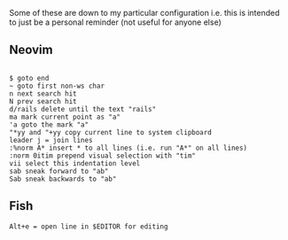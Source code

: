 
Some of these are down to my particular configuration i.e. this is intended to just be a personal reminder (not useful for anyone else)

## Neovim

```

$ goto end
~ goto first non-ws char
n next search hit
N prev search hit
d/rails delete until the text "rails"
ma mark current point as "a"
'a goto the mark "a"
"*yy and "+yy copy current line to system clipboard
leader j = join lines
:%norm A* insert * to all lines (i.e. run "A*" on all lines)
:norm 0itim prepend visual selection with "tim"
vii select this indentation level
sab sneak forward to "ab"
Sab sneak backwards to "ab"
```

## Fish

```
Alt+e = open line in $EDITOR for editing

```
